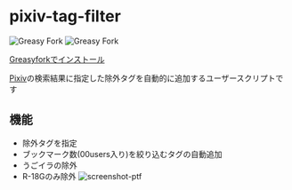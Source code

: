 # pixiv-tag-filter

![Greasy Fork](https://img.shields.io/greasyfork/l/456536-pixiv-automatic-exclusion-search)
![Greasy Fork](https://img.shields.io/greasyfork/dt/456536-pixiv-automatic-exclusion-search)

[Greasyforkでインストール](https://greasyfork.org/ja/scripts/456536-pixiv-automatic-exclusion-search)

[Pixiv](https://pixiv.net)の検索結果に指定した除外タグを自動的に追加するユーザースクリプトです


## 機能
-   除外タグを指定
-   ブックマーク数(00users入り)を絞り込むタグの自動追加
-   うごイラの除外
-   R-18Gのみ除外
![screenshot-ptf](https://github.com/yakisova41/pixiv-tag-filter/assets/75610521/6faf10d7-8505-4137-ad2d-8ab7b15d1be9)
